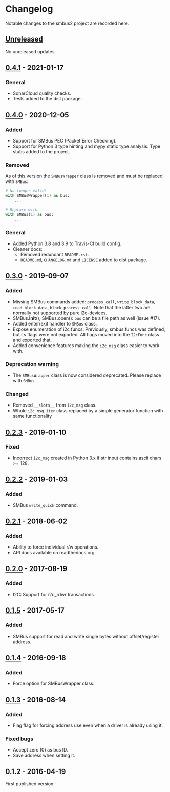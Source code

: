 # Changelog
Notable changes to the smbus2 project are recorded here.

## [Unreleased]
No unreleased updates.

## [0.4.1] - 2021-01-17
### General
- SonarCloud quality checks.
- Tests added to the dist package.

## [0.4.0] - 2020-12-05
### Added
- Support for SMBus PEC (Packet Error Checking).
- Support for Python 3 type hinting and mypy static type analysis. Type stubs added to the project.

### Removed
As of this version the `SMBusWrapper` class is removed and must be replaced with `SMBus`:

```python
# No longer valid!
with SMBusWrapper(1) as bus:
    ...

# Replace with
with SMBus(1) as bus:
    ...
```

### General
- Added Python 3.8 and 3.9 to Travis-CI build config.
- Cleaner docs:
   - Removed redundant `README.rst`.
   - `README.md`, `CHANGELOG.md` and `LICENSE` added to dist package.

## [0.3.0] - 2019-09-07
### Added
- Missing SMBus commands added: `process_call`, `write_block_data`, `read_block_data`, `block_process_call`.
  Note that the latter two are normally not supported by pure i2c-devices.
- SMBus.__init__(), SMBus.open(): `bus` can be a file path as well (issue #17).
- Added enter/exit handler to `SMBus` class.
- Expose enumeration of i2c funcs. Previously, smbus.funcs was defined, but its flags were not exported. All flags moved into the `I2cFunc` class and exported that.
- Added convenience features making the `i2c_msg` class easier to work with.

### Deprecation warning
- The `SMBusWrapper` class is now considered deprecated. Please replace with `SMBus`.

### Changed
- Removed `__slots__` from `i2c_msg` class.
- Whole `i2c_msg_iter` class replaced by a simple generator function with same functionality


## [0.2.3] - 2019-01-10
### Fixed
- Incorrect `i2c_msg` created in Python 3.x if str input contains ascii chars >= 128. 

## [0.2.2] - 2019-01-03
### Added
- SMBus `write_quick` command.

## [0.2.1] - 2018-06-02
### Added
- Ability to force individual r/w operations.
- API docs available on readthedocs.org.

## [0.2.0] - 2017-08-19
### Added
- I2C: Support for i2c_rdwr transactions.

## [0.1.5] - 2017-05-17
### Added
- SMBus support for read and write single bytes without offset/register address.

## [0.1.4] - 2016-09-18
### Added
- Force option for SMBusWrapper class.

## [0.1.3] - 2016-08-14
### Added
- Flag flag for forcing address use even when a driver is already using it.
### Fixed bugs
- Accept zero (0) as bus ID.
- Save address when setting it.

## 0.1.2 - 2016-04-19
First published version.


[Unreleased]: https://github.com/kplindegaard/smbus2/compare/0.4.1...HEAD
[0.4.1]: https://github.com/kplindegaard/smbus2/compare/0.4.0...0.4.1
[0.4.0]: https://github.com/kplindegaard/smbus2/compare/0.3.0...0.4.0
[0.3.0]: https://github.com/kplindegaard/smbus2/compare/0.2.3...0.3.0
[0.2.3]: https://github.com/kplindegaard/smbus2/compare/0.2.2...0.2.3
[0.2.2]: https://github.com/kplindegaard/smbus2/compare/0.2.1...0.2.2
[0.2.1]: https://github.com/kplindegaard/smbus2/compare/0.2.0...0.2.1
[0.2.0]: https://github.com/kplindegaard/smbus2/compare/0.1.5...0.2.0
[0.1.5]: https://github.com/kplindegaard/smbus2/compare/0.1.4...0.1.5
[0.1.4]: https://github.com/kplindegaard/smbus2/compare/0.1.3...0.1.4
[0.1.3]: https://github.com/kplindegaard/smbus2/compare/0.1.2...0.1.3
